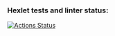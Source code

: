 ### Hexlet tests and linter status:
[![Actions Status](https://github.com/kr1sal/layout-designer-project-58/actions/workflows/hexlet-check.yml/badge.svg)](https://github.com/kr1sal/layout-designer-project-58/actions)